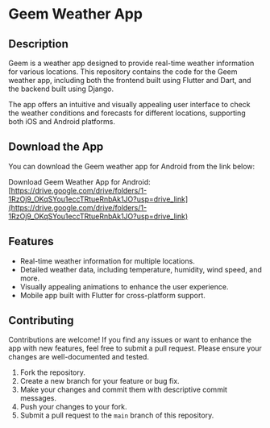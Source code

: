 

# Geem Weather App


## Description

Geem is a weather app designed to provide real-time weather information for various locations. This repository contains the code for the Geem weather app, including both the frontend built using Flutter and Dart, and the backend built using Django.

The app offers an intuitive and visually appealing user interface to check the weather conditions and forecasts for different locations, supporting both iOS and Android platforms.

## Download the App

You can download the Geem weather app for Android from the link below:

Download Geem Weather App for Android: [https://drive.google.com/drive/folders/1-1RzOj9_OKqSYou1eccTRtueRnbAk1JO?usp=drive_link](https://drive.google.com/drive/folders/1-1RzOj9_OKqSYou1eccTRtueRnbAk1JO?usp=drive_link)

## Features

- Real-time weather information for multiple locations.
- Detailed weather data, including temperature, humidity, wind speed, and more.
- Visually appealing animations to enhance the user experience.
- Mobile app built with Flutter for cross-platform support.


## Contributing

Contributions are welcome! If you find any issues or want to enhance the app with new features, feel free to submit a pull request. Please ensure your changes are well-documented and tested.

1. Fork the repository.
2. Create a new branch for your feature or bug fix.
3. Make your changes and commit them with descriptive commit messages.
4. Push your changes to your fork.
5. Submit a pull request to the `main` branch of this repository.
